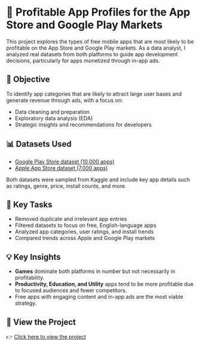 # 📱 Profitable App Profiles for the App Store and Google Play Markets

This project explores the types of free mobile apps that are most likely to be profitable on the App Store and Google Play markets. As a data analyst, I analyzed real datasets from both platforms to guide app development decisions, particularly for apps monetized through in-app ads.

## 🧠 Objective

To identify app categories that are likely to attract large user bases and generate revenue through ads, with a focus on:

- Data cleaning and preparation
- Exploratory data analysis (EDA)
- Strategic insights and recommendations for developers

## 📊 Datasets Used

- [Google Play Store dataset (10,000 apps)](https://www.kaggle.com/datasets/lava18/google-play-store-apps)  
- [Apple App Store dataset (7,000 apps)](https://www.kaggle.com/datasets/ramamet4/app-store-apple-data-set-10k-apps)  

Both datasets were sampled from Kaggle and include key app details such as ratings, genre, price, install counts, and more.

## 📌 Key Tasks

- Removed duplicate and irrelevant app entries
- Filtered datasets to focus on free, English-language apps
- Analyzed app categories, user ratings, and install trends
- Compared trends across Apple and Google Play markets

## 💡 Key Insights

- **Games** dominate both platforms in number but not necessarily in profitability.
- **Productivity, Education, and Utility** apps tend to be more profitable due to focused audiences and fewer competitors.
- Free apps with engaging content and in-app ads are the most viable strategy.

## 🔗 View the Project

👉 [Click here to view the project](https://github.com/Pz0227/Profitable-app-project/blob/main/AppleStore_Project.ipynb)
